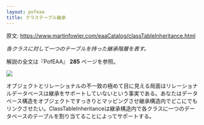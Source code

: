 ```yaml
---
layout: pofeaa
title: クラステーブル継承
---
```


原文: <https://www.martinfowler.com/eaaCatalog/classTableInheritance.html>

*各クラスに対して一つのテーブルを持った継承階層を表す。*

解説の全文は『PofEAA』 **285** ページを参照。

![](https://www.martinfowler.com/eaaCatalog/classInheritanceTableSketch.gif)

オブジェクトとリレーショナルの不一致の極めて目に見える局面はリレーショナルデータベースは継承をサポートしていないという事実である。あなたはデータベース構造をオブジェクトですっきりとマッピングさせ継承構造内でどこにでもリンクさせたい。ClassTableInheritanceは継承構造内で各クラスに一つのデータベースのテーブルを割り当てることによってサポートする。
